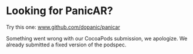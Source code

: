 Looking for PanicAR?
=========

Try this one: www.github.com/dopanic/panicar

Something went wrong with our CocoaPods submission, we apologize. We already submitted a fixed version of the podspec.
